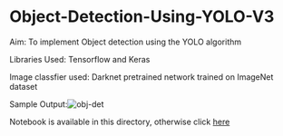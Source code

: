 # Object-Detection-Using-YOLO-V3

Aim: To implement Object detection using the YOLO algorithm

Libraries Used: Tensorflow and Keras

Image classfier used: Darknet pretrained network trained on ImageNet dataset

Sample Output:![obj-det](https://user-images.githubusercontent.com/57295909/183562171-99891532-60c1-4838-aa3b-8f364be95570.png)

Notebook is available in this directory, otherwise click [here](https://github.com/prashu316/Object-Detection-Using-YOLO-V3/blob/main/yolo_v3.ipynb)
